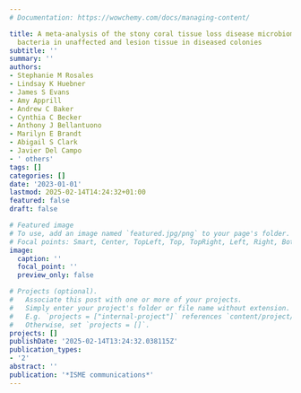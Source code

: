 ```yaml
---
# Documentation: https://wowchemy.com/docs/managing-content/

title: A meta-analysis of the stony coral tissue loss disease microbiome finds key
  bacteria in unaffected and lesion tissue in diseased colonies
subtitle: ''
summary: ''
authors:
- Stephanie M Rosales
- Lindsay K Huebner
- James S Evans
- Amy Apprill
- Andrew C Baker
- Cynthia C Becker
- Anthony J Bellantuono
- Marilyn E Brandt
- Abigail S Clark
- Javier Del Campo
- ' others'
tags: []
categories: []
date: '2023-01-01'
lastmod: 2025-02-14T14:24:32+01:00
featured: false
draft: false

# Featured image
# To use, add an image named `featured.jpg/png` to your page's folder.
# Focal points: Smart, Center, TopLeft, Top, TopRight, Left, Right, BottomLeft, Bottom, BottomRight.
image:
  caption: ''
  focal_point: ''
  preview_only: false

# Projects (optional).
#   Associate this post with one or more of your projects.
#   Simply enter your project's folder or file name without extension.
#   E.g. `projects = ["internal-project"]` references `content/project/deep-learning/index.md`.
#   Otherwise, set `projects = []`.
projects: []
publishDate: '2025-02-14T13:24:32.038115Z'
publication_types:
- '2'
abstract: ''
publication: '*ISME communications*'
---
```

